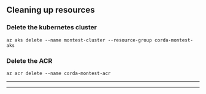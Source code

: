 

## Cleaning up resources

### Delete the kubernetes cluster
```
az aks delete --name montest-cluster --resource-group corda-montest-aks
```

### Delete the ACR
```
az acr delete --name corda-montest-acr
```

---
---
